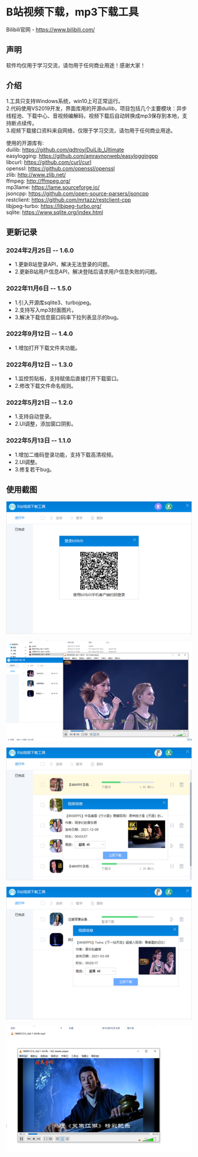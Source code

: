 # B站视频下载，mp3下载工具  
Bilibili官网 - https://www.bilibili.com/  
## 声明  
软件均仅用于学习交流，请勿用于任何商业用途！感谢大家！  
## 介绍 
1.工具只支持Windows系统，win10上可正常运行。  
2.代码使用VS2019开发，界面库用的开源duilib，项目包括几个主要模块：异步线程池、下载中心、音视频编解码，视频下载后自动转换成mp3保存到本地，支持断点续传。  
3.视频下载接口资料来自网络，仅限于学习交流，请勿用于任何商业用途。

使用的开源库有:  
duilib: https://github.com/qdtroy/DuiLib_Ultimate  
easylogging: https://github.com/amraynonweb/easyloggingpp    
libcurl: https://github.com/curl/curl  
openssl: https://github.com/openssl/openssl  
zlib: http://www.zlib.net/  
ffmpeg: http://ffmpeg.org/   
mp3lame: https://lame.sourceforge.io/  
jsoncpp: https://github.com/open-source-parsers/jsoncpp  
restclient: https://github.com/mrtazz/restclient-cpp  
libjpeg-turbo: https://libjpeg-turbo.org/   
sqlite: https://www.sqlite.org/index.html   
## 更新记录  
### 2024年2月25日 -- 1.6.0 
+ 1.更新B站登录API，解决无法登录的问题。 
+ 2.更新B站用户信息API，解决登陆后请求用户信息失败的问题。 
### 2022年11月6日 -- 1.5.0 
+ 1.引入开源库sqlite3、turbojpeg。 
+ 2.支持写入mp3封面图片。 
+ 3.解决下载信息窗口码率下拉列表显示的bug。
### 2022年9月12日 -- 1.4.0
+ 1.增加打开下载文件夹功能。
### 2022年6月12日 -- 1.3.0
+ 1.监控剪贴板，支持赋值后直接打开下载窗口。  
+ 2.修改下载文件命名规则。  
### 2022年5月21日 -- 1.2.0
+ 1.支持自动登录。  
+ 2.UI调整，添加窗口阴影。  
### 2022年5月13日 -- 1.1.0  
+ 1.增加二维码登录功能，支持下载高清视频。  
+ 2.UI调整。  
+ 3.修复若干bug。  
## 使用截图 
![](https://raw.githubusercontent.com/JelinYao/BVLoader/main/Bin/img/screen1.png)  

![](https://raw.githubusercontent.com/JelinYao/BVLoader/main/Bin/img/screen2.png)  

![](https://raw.githubusercontent.com/JelinYao/BVLoader/main/Bin/img/screen3.png)  

![](https://raw.githubusercontent.com/JelinYao/BVLoader/main/Bin/img/screen4.png)  

![](https://raw.githubusercontent.com/JelinYao/BVLoader/main/Bin/img/screen5.png)  
 
